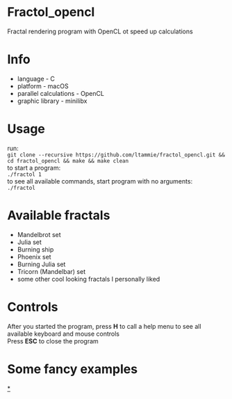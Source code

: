 # Fractol_opencl
Fractal rendering program with OpenCL ot speed up calculations

# Info
* language - C
* platform - macOS
* parallel calculations - OpenCL
* graphic library - minilibx

# Usage
run:  
`git clone --recursive https://github.com/ltammie/fractol_opencl.git && cd fractol_opencl && make && make clean`  
to start a program:  
`./fractol 1`  
to see all available commands, start program with no arguments:  
`./fractol`

# Available fractals
* Mandelbrot set
* Julia set
* Burning ship
* Phoenix set
* Burning Julia set
* Tricorn (Mandelbar) set
* some other cool looking fractals I personally liked

# Controls
After you started the program, press **H** to call a help menu to see all available keyboard and mouse controls  
Press **ESC** to close the program

# Some fancy examples
[*](https://github.com/ltammie/fractol_opencl/blob/master/ex/mandelbrot.png)
